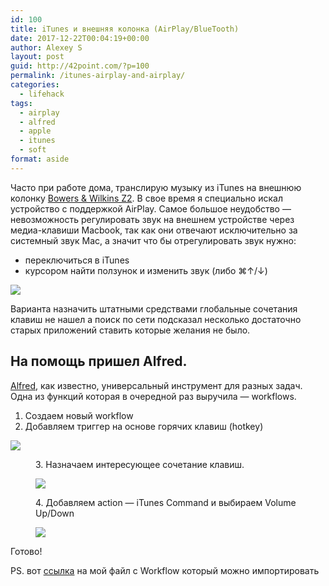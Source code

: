 ```yaml
---
id: 100
title: iTunes и внешняя колонка (AirPlay/BlueTooth)
date: 2017-12-22T00:04:19+00:00
author: Alexey S
layout: post
guid: http://42point.com/?p=100
permalink: /itunes-airplay-and-airplay/
categories:
  - lifehack
tags:
  - airplay
  - alfred
  - apple
  - itunes
  - soft
format: aside
---
```

Часто при работе дома, транслирую музыку из iTunes на внешнюю колонку [Bowers & Wilkins Z2](https://market.yandex.ru/product/9334841?track=tabs). В свое время я специально искал устройство с поддержкой AirPlay. Самое большое неудобство — невозможность регулировать звук на внешнем устройстве через медиа-клавиши Macbook, <!--more-->так как они отвечают исключительно за системный звук Mac, а значит что бы отрегулировать звук нужно:

  * переключиться в iTunes
  * курсором найти ползунок и изменить звук (либо ⌘↑/↓)<figure>

![](http://42point.com/wp-content/uploads/2017/12/itunes-and-z2.png)</figure> 

Варианта назначить штатными средствами глобальные сочетания клавиш не нашел а поиск по сети подсказал несколько достаточно старых приложений ставить которые желания не было.

## На помощь пришел Alfred.

[Alfred](https://www.alfredapp.com/), как известно, универсальный инструмент для разных задач. Одна из функций которая в очередной раз выручила — workflows.

  1. Создаем новый workflow
  2. Добавляем триггер на основе горячих клавиш (hotkey)<figure>

![](http://42point.com/wp-content/uploads/2017/12/trigger.png)</figure> <figure>3. Назначаем интересующее сочетание клавиш.</figure> <figure>![](http://42point.com/wp-content/uploads/2017/12/hotkey.png)</figure> <figure>4. Добавляем action — iTunes Command и выбираем Volume Up/Down</figure> <figure>![](http://42point.com/wp-content/uploads/2017/12/action.png)</figure> 

Готово!

PS. вот [ссылка](https://s3.eu-central-1.amazonaws.com/com.42/Hotkeys_iTunes.alfredworkflow.zip) на мой файл с Workflow который можно импортировать